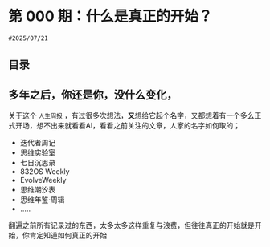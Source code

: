 
# 第 000 期：什么是真正的开始？

`#2025/07/21`


## 目录
<!-- toc -->
 ## 多年之后，你还是你，没什么变化， 

关于这个 `人生周报` ，有过很多次想法，**又**想给它起个名字，又都想着有一个多么正式开场，想不出来就看看AI，看看之前关注的文章，人家的名字如何取的；
- 迭代者周记
- 思维实验室
- 七日沉思录
- 832OS Weekly
- EvolveWeekly
- 思维潮汐表
- 思维年鉴·周辑
- .....

翻遍之前所有记录过的东西，太多太多这样重复与浪费，但往往真正的开始就是开始，你肯定知道如何真正的开始


